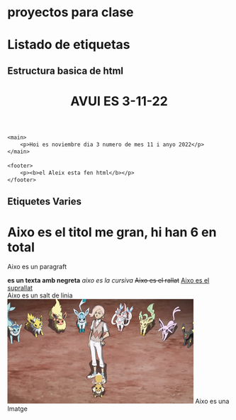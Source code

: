 # proyectos para clase
# Listado de etiquetas


## Estructura basica de html

<!DOCTYPE html>
<html>

<head>
    <title>
        primera clase de noviembre
    </title>
</head>

<body>
    <header>
        <h1>AVUI ES 3-11-22</h1>
    </header>

    <main>
        <p>Hoi es noviembre dia 3 numero de mes 11 i anyo 2022</p>
    </main>

    <footer>
        <p><b>el Aleix esta fen html</b></p>
    </footer>
</body>

</html>


## Etiquetes Varies

<h1>Aixo es el titol me gran, hi han 6 en total</h1>
<p>Aixo es un paragraft</p>
<b>es un texta amb negreta</b>
<i>aixo es la cursiva</i>
<s>Aixo es el rallat</s>
<u>Aixo es el suprallat</u>
<br>Aixo es un salt de linia
<img src="image/Eevee01.png"> Aixo es una Imatge


